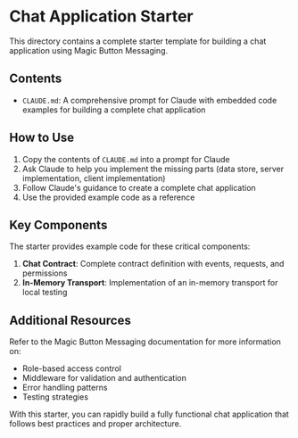 # Chat Application Starter

This directory contains a complete starter template for building a chat application using Magic Button Messaging.

## Contents

- `CLAUDE.md`: A comprehensive prompt for Claude with embedded code examples for building a complete chat application

## How to Use

1. Copy the contents of `CLAUDE.md` into a prompt for Claude
2. Ask Claude to help you implement the missing parts (data store, server implementation, client implementation)
3. Follow Claude's guidance to create a complete chat application
4. Use the provided example code as a reference

## Key Components

The starter provides example code for these critical components:

1. **Chat Contract**: Complete contract definition with events, requests, and permissions
2. **In-Memory Transport**: Implementation of an in-memory transport for local testing

## Additional Resources

Refer to the Magic Button Messaging documentation for more information on:

- Role-based access control
- Middleware for validation and authentication
- Error handling patterns
- Testing strategies

With this starter, you can rapidly build a fully functional chat application that follows best practices and proper architecture.